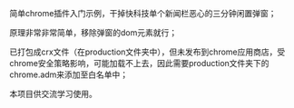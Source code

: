 简单chrome插件入门示例，干掉快科技单个新闻栏恶心的三分钟闲置弹窗；

原理非常非常简单，移除弹窗的dom元素就行；

已打包成crx文件（在production文件夹中），但未发布到chrome应用商店，受chrome安全策略影响，可能加载不上去，因此需要production文件夹下的chrome.adm来添加至白名单中；

本项目供交流学习使用。
